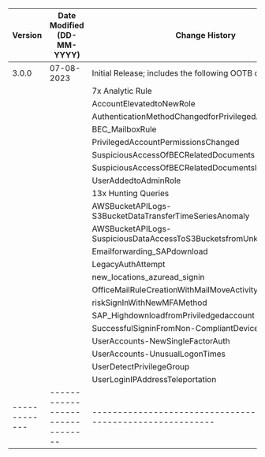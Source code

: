 | **Version** | **Date Modified (DD-MM-YYYY)** | **Change History**                                                 |
|-------------|--------------------------------|--------------------------------------------------------------------|
| 3.0.0       |     07-08-2023                 | Initial Release; includes the following OOTB content:              |                       |
|             |                                | 7x Analytic Rule                                                   |
|             |                                |        AccountElevatedtoNewRole                                       |
|             |                                |     AuthenticationMethodChangedforPrivilegedAccount                |
|             |                                |     BEC_MailboxRule                                                |
|             |                                |     PrivilegedAccountPermissionsChanged                            |                            
|             |                                |     SuspiciousAccessOfBECRelatedDocuments                          |
|             |                                |     SuspiciousAccessOfBECRelatedDocumentsInAWSS3Buckets            |
|             |                                |     UserAddedtoAdminRole                                           |
|             |                                | 13x Hunting Queries                                                |
|             |                                |     AWSBucketAPILogs-S3BucketDataTransferTimeSeriesAnomaly         |
|             |                                |     AWSBucketAPILogs-SuspiciousDataAccessToS3BucketsfromUnknownIP  |
|             |                                |     Emailforwarding_SAPdownload                                    |
|             |                                |     LegacyAuthAttempt                                              |
|             |                                |     new_locations_azuread_signin                                   |
|             |                                |     OfficeMailRuleCreationWithMailMoveActivity                     |
|             |                                |     riskSignInWithNewMFAMethod                                     |
|             |                                |     SAP_HighdownloadfromPriviledgedaccount                         |
|             |                                |     SuccessfulSigninFromNon-CompliantDevice                        |
|             |                                |     UserAccounts-NewSingleFactorAuth                               |
|             |                                |     UserAccounts-UnusualLogonTimes                                 |
|             |                                |     UserDetectPrivilegeGroup                                       |
|             |                                |     UserLoginIPAddressTeleportation                                |
|-------------|--------------------------------|--------------------------------------------------------------------|
